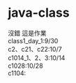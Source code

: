# java-class 
沒錯 這是作業  
class1_day_1:9/30  
c2、c21、c22:10/7  
c1014_1、2、3:10/14  
c1028:10/28  
c1104:

